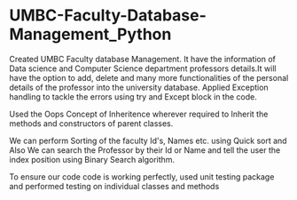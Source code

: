 # UMBC-Faculty-Database-Management_Python
Created UMBC Faculty database Management. It have the information of Data science and Computer Science department professors details.It will have the option to add, delete and many more functionalities of the personal details of the professor into the university database. Applied Exception handling to tackle the errors using try and Except block in the code.

Used the Oops Concept of Inheritence wherever required to Inherit the methods and constructors of parent classes.

We can perform Sorting of the faculty Id's, Names etc. using Quick sort and Also We can search the Professor by their Id or Name and tell the user the index position using Binary Search algorithm.

To ensure our code code is working perfectly, used unit testing package and performed testing on individual classes and methods

